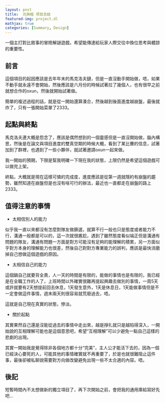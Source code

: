 ```yaml
---
layout: post
title:  光與暗 项目总结
featured-img: project.dl
mathjax: true
categories: [Summary, Design]
---
```


一個主打對比敘事的冒險解謎遊戲，希望能傳達給玩家人際交往中換位思考與體諒的重要性。

<!--more-->

## 前言

這個項目的起因應該是去年年末的馬克洛夫鏈，但是一直沒動手開始做，唔，如果不動手就永遠不會開始，然後應該是六月份的時候試著拉了幾個人，也有很早之前就想合作的oxun，然後就開始試著做。

簡單的複述過程的話，就是從一開始還算湊合，然後越到後面進度越崩盤，最後就炸了，只有一張開始菜單了2333。


## 起點與終點

馬克洛夫連大概是怨念了，應該是偶然想到的一個靈感但是一直沒開始做，腦內構思，然後是在論文與項目進度的雙真空期的時候大概，看到了某比賽的信息，試著加到了群裡，也遇到了一些小夥伴，就試著邀請oxun一起來做。

我一開始的預期，下限是幫我明確一下現在我的狀態，上限仍然是希望這個遊戲可以做完上架。

終點，大概就是現在這樣可憐的完成度，進度應該是從第一週就隱約有崩盤的趨勢，雖然知道在崩盤但是也沒有啥可行的辦法，最近也一直都走在崩盤的路上2333。


## 值得注意的事情

+ 太相信別人的能力

似乎我一直以來都沒有怎麼對隊友做篩選，就算不行一般也只是態度或者能力不行，溝通一般都是可以的，這一次就很尷尬，遇到了雖然態度看似端正但是溝通有問題的隊友，溝通有問題一方面是對方可能沒有足夠的能理解的積累，另一方面似乎對方本身的理解能力也很差，然後自己對對方專業能力的誤判，應該是最快消磨掉自己想做這個遊戲的原因。

+ 太相信自己的能力

這個鍋自己就要背全責，人一天的時間是有限的，能做的事情也是有限的，我已經是在全職工作的人了，上班時間以外確實很難再提起興趣去做別的事情，一周5天或許就要有2天想提前回去休息，1天發生意外，1天是休息日，1天能做事情但是不一定會做這件事情，週末兩天則很容易就荒廢過去，唔。

這就是自己現在真實的狀態，慘淡。

+ 關於起點

其實果然自己還是沒能從過去的事情中走出來，越是掙扎就只是越陷得深入，一開始說的互相理解可能也是這個意思吧，希望“互相理解”可以少避免一點自己這樣的悲劇的出現。

其實一開始我是覺得除非各個地方都十分“完美”，主人公才能活下去的，因為一個已經決心要死的人，可能其他的事情確實就不再重要了，於是也就很難阻止這件事，最後卻被私聊說需要對方向做改變避免出現一些不太合適的內容。唔。


## 後記

短暫時間內不太想做新的獨立項目了，再下次開始之前，會把我的通用庫給寫好先吧...
